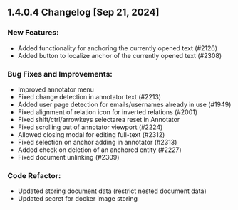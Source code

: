 ## 1.4.0.4 Changelog [Sep 21, 2024]

### New Features:

- Added functionality for anchoring the currently opened text (#2126)
- Added button to localize anchor of the currently opened text (#2308)

### Bug Fixes and Improvements:

- Improved annotator menu
- Fixed change detection in annotator text (#2213)
- Added user page detection for emails/usernames already in use (#1949)
- Fixed alignment of relation icon for inverted relations (#2001)
- Fixed shift/ctrl/arrowkeys selectarea reset in Annotator
- Fixed scrolling out of annotator viewport (#2224)
- Allowed closing modal for editing full-text (#2312)
- Fixed selection on anchor adding in annotator (#2313)
- Added check on deletion of an anchored entity (#2227)
- Fixed document unlinking (#2309)

### Code Refactor:

- Updated storing document data (restrict nested document data)
- Updated secret for docker image storing
